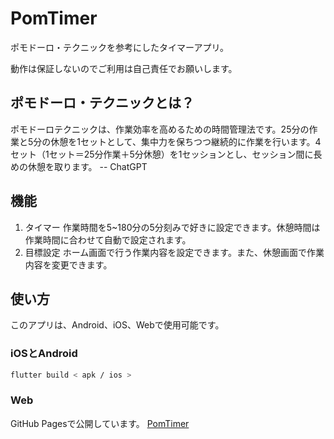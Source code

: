 # PomTimer
ポモドーロ・テクニックを参考にしたタイマーアプリ。

動作は保証しないのでご利用は自己責任でお願いします。

## ポモドーロ・テクニックとは？

ポモドーロテクニックは、作業効率を高めるための時間管理法です。25分の作業と5分の休憩を1セットとして、集中力を保ちつつ継続的に作業を行います。4セット（1セット＝25分作業＋5分休憩）を1セッションとし、セッション間に長めの休憩を取ります。 -- ChatGPT

## 機能
1. タイマー
作業時間を5~180分の5分刻みで好きに設定できます。休憩時間は作業時間に合わせて自動で設定されます。
2. 目標設定
ホーム画面で行う作業内容を設定できます。また、休憩画面で作業内容を変更できます。

## 使い方
このアプリは、Android、iOS、Webで使用可能です。
### iOSとAndroid
```sh
flutter build < apk / ios >
```
### Web
GitHub Pagesで公開しています。
[PomTimer](https://notosgnikusnsi.github.io/flutter-pomodoro/)
